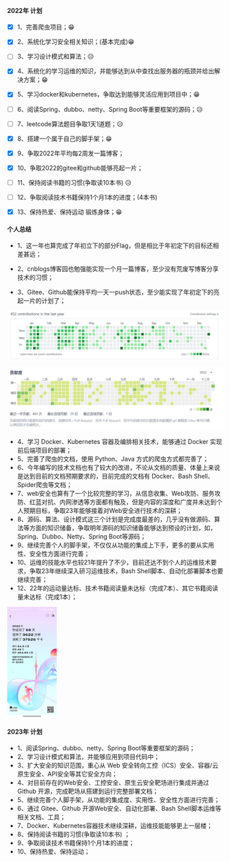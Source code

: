 #### 2022年 计划

- [x] 1、完善爬虫项目；:grin:

- [x] 2、系统化学习安全相关知识；(基本完成):grin:

- [ ] 3、学习设计模式和算法；:disappointed_relieved:
- [x] 4、系统化的学习运维的知识，并能够达到从中查找出服务器的瓶颈并给出解决方案；:grin:
- [x] 5、学习docker和kubernetes，争取达到能够灵活应用到项目中；:grin:
- [ ] 6、阅读Spring、dubbo、netty、Spring Boot等重要框架的源码；:disappointed_relieved:
- [ ] 7、leetcode算法题目争取1天1道题；:disappointed_relieved:
- [x] 8、搭建一个属于自己的脚手架；:grin:
- [x] 9、争取2022年平均每2周发一篇博客；
- [x] 10、争取2022的gitee和github能够亮起一片；
- [ ] 11、保持阅读书籍的习惯(争取读10本书) :disappointed_relieved:
- [ ] 12、争取阅读技术书籍保持1个月1本的进度；(4本书)
- [x] 13、保持热爱、保持运动 锻炼身体；:grin:

#### 个人总结

- 1、这一年也算完成了年初立下的部分Flag，但是相比于年初定下的目标还相差甚远；
- 2、cnblogs博客园也勉强能实现一个月一篇博客，至少没有荒废写博客分享技术的习惯；

- 3、Gitee、Github能保持平均一天一push状态，至少能实现了年初定下的亮起一片的计划了；

![image-20221228221343603](assets/image-20221228221343603.png)

![image-20221228221356218](assets/image-20221228221356218.png)

- 4、学习 Docker、Kubernetes 容器及编排相关技术，能够通过 Docker 实现前后端项目的部署；
- 5、完善了爬虫的文档，使用 Python、Java 方式的爬虫方式都完善了；
- 6、今年编写的技术文档也有了较大的改进，不论从文档的质量、体量上来说是达到目前的文档预期要求的，目前完成的文档有 Docker、Bash Shell、Spider爬虫等文档；
- 7、web安全也算有了一个比较完整的学习，从信息收集、Web攻防、服务攻防、红蓝对抗、内网渗透等方面都有触及，但是内容的深度和广度并未达到个人预期目标，争取23年能够接着对Web安全进行技术的深耕；
- 8、源码、算法、设计模式这三个计划是完成度最差的，几乎没有做源码、算法等方面的知识储备，争取明年源码的知识储备能够达到预设的计划，如，Spring、Dubbo、Netty、Spring Boot等源码；
- 9、继续完善个人的脚手架，不仅仅从功能的集成上下手，更多的要从实用性、安全性方面进行完善；
- 10、运维的技能水平也较21年提升了不少，目前还达不到个人的运维技术要求，争取23年继续深入研习运维技术，Bash Shell脚本、自动化部署脚本也要继续完善；
- 12、22年的运动量达标、技术书籍阅读量未达标（完成7本）、其它书籍阅读量未达标（完成1本）；

<img src="assets/image-20221231183731758.png" alt="image-20221231183731758" style="zoom:25%;" />

#### 2023年 计划

- 1、阅读Spring、dubbo、netty、Spring Boot等重要框架的源码；
- 2、学习设计模式和算法，并能够应用到项目代码中；
- 3、扩大安全的知识范围，重心从 Web 安全转向工控（ICS）安全、容器/云原生安全、API安全等其它安全方向；
- 4、对目前存在的Web安全、工控安全、原生云安全靶场进行集成并通过 Github 开源，完成靶场从搭建到运行完整部署文档；
- 5、继续完善个人脚手架，从功能的集成度、实用性、安全性方面进行完善；
- 6、通过 Gitee、Github 开源Web安全、自动化部署、Bash Shell脚本运维等相关文档、工具；
- 7、Docker、Kubernetes容器技术继续深耕，运维技能能够更上一层楼；
- 8、保持阅读书籍的习惯(争取读10本书) ；
- 9、争取阅读技术书籍保持1个月1本的进度；
- 10、保持热爱、保持运动；